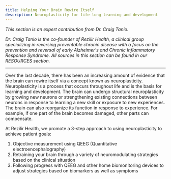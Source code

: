 ```yaml
---
title: Helping Your Brain Rewire Itself
description: Neuroplasticity for life long learning and development
---
```


<em>This section is an expert contribution from Dr. Craig Tanio.</em>

<em>Dr. Craig Tanio is the co-founder of Rezilir Health, a clinical group specializing in reversing preventable chronic disease with a focus on the prevention and reversal of early Alzheimer's and Chronic Inflammatory Response Syndrome. All sources in this section can be found in our RESOURCES section.</em>

---

Over the last decade, there has been an increasing amount of evidence that the brain can rewire itself via a concept known as neuroplasticity. Neuroplasticity is a process that occurs throughout life and is the basis for learning and development. The brain can undergo structural neuroplasticity by growing new neurons or strengthening existing connections between neurons in response to learning a new skill or exposure to new experiences. The brain can also reorganize its function in response to experience. For example, if one part of the brain becomes damaged, other parts can compensate. 

At Rezilir Health, we promote a 3-step approach to using neuroplasticity to achieve patient goals:

1. Objective measurement using QEEG (Quantitative electroencephalography)  
2. Retraining your brain through a variety of neuromodulating strategies based on the clinical situation  
3. Following progress with QEEG and other home biomonitoring devices to adjust strategies based on biomarkers as well as symptoms